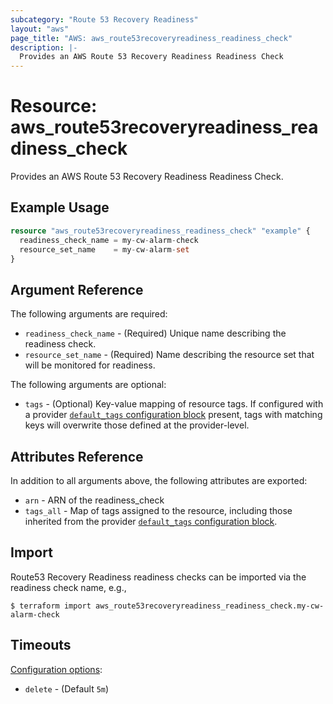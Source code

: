```yaml
---
subcategory: "Route 53 Recovery Readiness"
layout: "aws"
page_title: "AWS: aws_route53recoveryreadiness_readiness_check"
description: |-
  Provides an AWS Route 53 Recovery Readiness Readiness Check
---
```


# Resource: aws_route53recoveryreadiness_readiness_check

Provides an AWS Route 53 Recovery Readiness Readiness Check.

## Example Usage

```terraform
resource "aws_route53recoveryreadiness_readiness_check" "example" {
  readiness_check_name = my-cw-alarm-check
  resource_set_name    = my-cw-alarm-set
}
```

## Argument Reference

The following arguments are required:

* `readiness_check_name` - (Required) Unique name describing the readiness check.
* `resource_set_name` - (Required) Name describing the resource set that will be monitored for readiness.

The following arguments are optional:

* `tags` - (Optional) Key-value mapping of resource tags. If configured with a provider [`default_tags` configuration block](https://registry.terraform.io/providers/hashicorp/aws/latest/docs#default_tags-configuration-block) present, tags with matching keys will overwrite those defined at the provider-level.

## Attributes Reference

In addition to all arguments above, the following attributes are exported:

* `arn` - ARN of the readiness_check
* `tags_all` - Map of tags assigned to the resource, including those inherited from the provider [`default_tags` configuration block](https://registry.terraform.io/providers/hashicorp/aws/latest/docs#default_tags-configuration-block).

## Import

Route53 Recovery Readiness readiness checks can be imported via the readiness check name, e.g.,

```
$ terraform import aws_route53recoveryreadiness_readiness_check.my-cw-alarm-check
```

## Timeouts

[Configuration options](https://www.terraform.io/docs/configuration/blocks/resources/syntax.html#operation-timeouts):

- `delete` - (Default `5m`)
